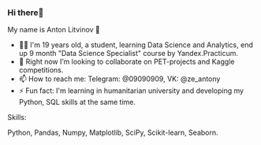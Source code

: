 ### Hi there👋
My name is Anton Litvinov 🤙
- 👱‍♂ I'm 19 years old, a student, learning Data Science and Analytics, end up 9 month "Data Science Specialist" course by Yandex.Practicum.
- 👯 Right now I’m looking to collaborate on PET-projects and Kaggle competitions.
- 📫 How to reach me: Telegram: @09090909, VK: @ze_antony
- ⚡ Fun fact: I'm learning in humanitarian university and developing my Python, SQL skills at the same time.

Skills: 
 
Python, Pandas, Numpy, Matplotlib, SciPy, Scikit-learn, Seaborn.

